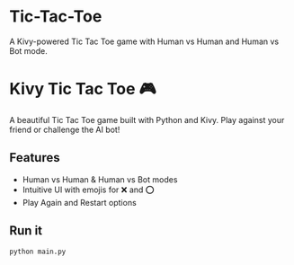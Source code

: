 # Tic-Tac-Toe
 A Kivy-powered Tic Tac Toe game with Human vs Human and Human vs Bot mode.
# Kivy Tic Tac Toe 🎮

A beautiful Tic Tac Toe game built with Python and Kivy. Play against your friend or challenge the AI bot!

## Features
- Human vs Human & Human vs Bot modes
- Intuitive UI with emojis for ❌ and ⭕
- Play Again and Restart options

## Run it
```bash
python main.py
